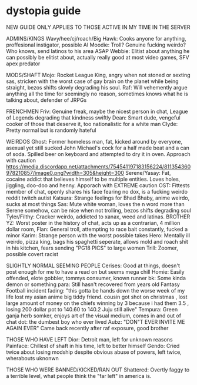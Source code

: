 # dystopia guide
NEW GUIDE ONLY APPLIES TO THOSE ACTIVE IN MY TIME IN THE SERVER

ADMINS/KINGS
Wavy/hee/cj/roach/Big Hawk: Cooks anyone for anything, proffesional instigator, possible AI
Moodie: Troll? Genuine fucking weirdo? Who knows, send latinos to his area ASAP
Webbie: Elitist about anything he can possibly be elitist about, actually really good at most video games, SFV apex predator 

MODS/SHAFT
Mojo: Rocket League King, angry when not stoned or sexting sas, stricken with the worst case of gay brain on the planet while being straight, bezos shifts slowly degrading his soul.
Raf: Will vehemently argue anything all the time for seemingly no reason, sometimes knows what he is talking about, defender of JRPGs 


FRENCHMEN 
Friv: Genuine freak, maybe the nicest person in chat, League of Legends degrading that kindness swiftly
Dean: Smart dude, vengeful cooker of those that deserve it, too nationalistic for a white man
Clyde: Pretty normal but is randomly hateful 

WEIRDOS
Ghost: Former homeless man, fat, kicked around by everyone, asexual yet still sucked John Michael's cock for a half made beat and a can of soda. Spilled beer on keyboard and attempted to dry it in oven. Approach with caution https://media.discordapp.net/attachments/754541197183156224/811354360978210857/image0.png?width=305&height=300
Serene/Yasay: Fat, cocaine addict that believes himself to be multiple entities. Loves holes, jiggling, doo-doo and henny. Apporach with EXTREME caution
OST: Fittests member of chat, openly shares his face fearing no dox, is a fucking weirdo reddit twitch autist 
Katsura: Strange feelings for Bhad Bhaby, anime weirdo, sucks at most things
Sas: Mute white woman, loves the n word more than Serene somehow, can be nice when not trolling, bezos shifts degrading soul
Tyler/Filthy: Cracker weirdo, addicted to xanax, weed and latinas. BROTHER
YZ: Worst poster in the history of chat, acts up as a contrarian, 4 million dollar room, 
Flan: General troll, attempting to race bait constantly, fucked a minor
Karim: Strange person with the worst possible takes
Hero: Mentally ill weirdo, pizza king, bags his spaghetti seperate, allows mold and roach shit in his kitchen, fears sending "PG18 PICS" to large women
Trill: Zoomer, possible covert racist

SLIGHTLY NORMAL SEEMING PEOPLE
Cerises: Good at things, doesn't post enough for me to have a read on but seems mega chill
Homie: Easily offended, elote gobbler, tommys consumer, known runner
bk: Some kinda demon or something
para: Still hasn't recovered from years old Fantasy Football incident
fading: "this gotta be hands down the worse week of my life lost my asian anime big tiddy friend. cousin got shot on christmas , lost large amount of money on the chiefs winning by 3 because i had them 3.5 , losing 200 dollar pot to 140.60 to 140.2 Juju still alive"
Tempura: Green ganja herb somker, enjoys art of the visual medium, comes in and out of chat
dot: the dumbest boy who ever lived
Aubz: "DON"T EVER INVITE ME AGAIN EVER" Came back recently after raf exposure, good brother

THOSE WHO HAVE LEFT
Dior: Detroit man, left for unknown reasons
Painface: Chillest of shaft in his time, left to better himself
Gendo: Cried twice about losing modship despite obvious abuse of powers, left twice, wherabouts uknonwn

THOSE WHO WERE BANNED/KICKED/RAN OUT
Shattered: Overtly faggy to a terrible level, what people think the "far left" in america is.
